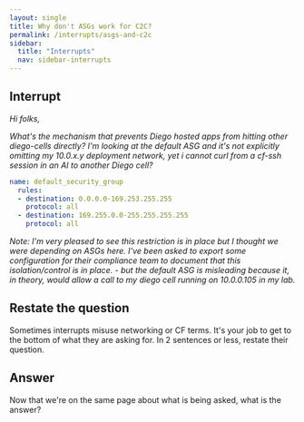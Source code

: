 ```yaml
---
layout: single
title: Why don't ASGs work for C2C?
permalink: /interrupts/asgs-and-c2c
sidebar:
  title: "Interrupts"
  nav: sidebar-interrupts
---
```


## Interrupt

_Hi folks,_

_What's the mechanism that prevents Diego hosted apps from hitting other
diego-cells directly? I'm looking at the default ASG and it's not explicitly
omitting my 10.0.x.y deployment network, yet i cannot curl from a cf-ssh
session in an AI to another Diego cell?_

```yaml
name: default_security_group
  rules:
  - destination: 0.0.0.0-169.253.255.255
    protocol: all
  - destination: 169.255.0.0-255.255.255.255
    protocol: all
```

_Note: I'm *very* pleased to see this restriction is in place but I thought we
were depending on ASGs here. I've been asked to export some configuration for
their compliance team to document that this isolation/control is in place. -
but the default ASG is misleading because it, in theory, would allow a call to
my diego cell running on 10.0.0.105 in my lab._

## Restate the question
Sometimes interrupts misuse networking or CF terms. It's your job to get to
the bottom of what they are asking for. In 2 sentences or less, restate their
question.

## Answer
Now that we're on the same page about what is being asked, what is the answer?

